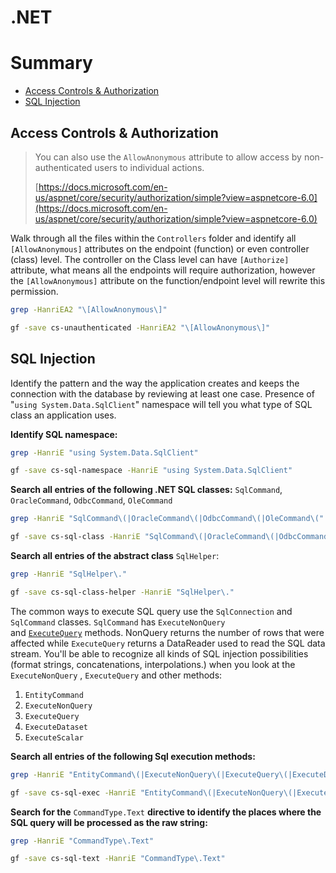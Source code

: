 # .NET

# Summary
- [Access Controls & Authorization](#access-controls-authorization)
- [SQL Injection](#sql-injection)

## Access Controls & Authorization

> You can also use the `AllowAnonymous` attribute to allow access by non-authenticated users to individual actions.
> 
> [https://docs.microsoft.com/en-us/aspnet/core/security/authorization/simple?view=aspnetcore-6.0](https://docs.microsoft.com/en-us/aspnet/core/security/authorization/simple?view=aspnetcore-6.0)
> 

Walk through all the files within the `Controllers` folder and identify all `[AllowAnonymous]` attributes on the endpoint (function) or even controller (class) level. The controller on the Class level can have `[Authorize]` attribute, what means all the endpoints will require authorization, however the `[AllowAnonymous]` attribute on the function/endpoint level will rewrite this permission. 

```bash
grep -HanriEA2 "\[AllowAnonymous\]"
```

```bash
gf -save cs-unauthenticated -HanriEA2 "\[AllowAnonymous\]"
```

## SQL Injection

Identify the pattern and the way the application creates and keeps the connection with the database by reviewing at least one case. Presence of "`using System.Data.SqlClient`" namespace will tell you what type of SQL class an application uses.

**Identify SQL namespace:**

```bash
grep -HanriE "using System.Data.SqlClient"
```

```bash
gf -save cs-sql-namespace -HanriE "using System.Data.SqlClient"
```

**Search all entries of the following .NET SQL classes:** `SqlCommand`, `OracleCommand`, `OdbcCommand`, `OleCommand`

```bash
grep -HanriE "SqlCommand\(|OracleCommand\(|OdbcCommand\(|OleCommand\("
```

```bash
gf -save cs-sql-class -HanriE "SqlCommand\(|OracleCommand\(|OdbcCommand\(|OleCommand\("
```

**Search all entries of the abstract class** `SqlHelper`:

```bash
grep -HanriE "SqlHelper\."
```

```bash
gf -save cs-sql-class-helper -HanriE "SqlHelper\."
```

The common ways to execute SQL query use the `SqlConnection` and `SqlCommand` classes. `SqlCommand` has `ExecuteNonQuery` and [`ExecuteQuery`](http://msdn.microsoft.com/en-us/library/system.data.sqlclient.sqlcommand.executenonquery.aspx) methods. NonQuery returns the number of rows that were affected while `ExecuteQuery` returns a DataReader used to read the SQL data stream. You'll be able to recognize all kinds of SQL injection possibilities (format strings, concatenations, interpolations.) when you look at the `ExecuteNonQuery` ,  `ExecuteQuery` and other methods:

1. `EntityCommand`
2. `ExecuteNonQuery`
3. `ExecuteQuery`
4. `ExecuteDataset`
5. `ExecuteScalar`

**Search all entries of the following Sql execution methods:** 

```bash
grep -HanriE "EntityCommand\(|ExecuteNonQuery\(|ExecuteQuery\(|ExecuteDataset\(|ExecuteScalar\("
```

```bash
gf -save cs-sql-exec -HanriE "EntityCommand\(|ExecuteNonQuery\(|ExecuteQuery\(|ExecuteDataset\(|ExecuteScalar\("
```

**Search for the** `CommandType.Text` **directive to identify the places where the SQL query will be processed as the raw string:**

```bash
grep -HanriE "CommandType\.Text"
```

```bash
gf -save cs-sql-text -HanriE "CommandType\.Text"
```
